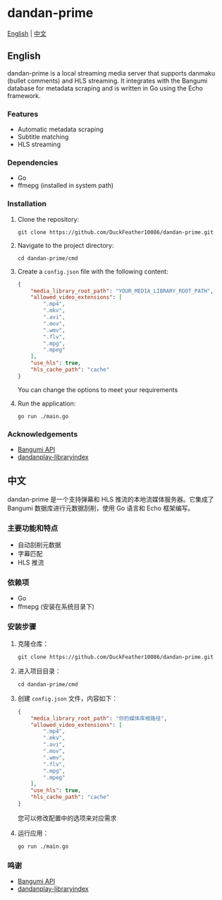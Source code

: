 # dandan-prime

[English](#english) | [中文](#中文)

## English

dandan-prime is a local streaming media server that supports danmaku (bullet comments) and HLS streaming. It integrates with the Bangumi database for metadata scraping and is written in Go using the Echo framework.

### Features

- Automatic metadata scraping
- Subtitle matching
- HLS streaming

### Dependencies

- Go
- ffmepg (installed in system path)

### Installation

1. Clone the repository:
   ```
   git clone https://github.com/DuckFeather10086/dandan-prime.git
   ```

2. Navigate to the project directory:
   ```
   cd dandan-prime/cmd
   ```

3. Create a `config.json` file with the following content:
   ```json
   {
       "media_library_root_path": "YOUR_MEDIA_LIBRARY_ROOT_PATH",
       "allowed_video_extensions": [
           ".mp4",
           ".mkv",
           ".avi",
           ".mov",
           ".wmv",
           ".flv",
           ".mpg",
           ".mpeg"
       ],
       "use_hls": true,
       "hls_cache_path": "cache"
   }
   ```
   You can change the options to meet your requirements

4. Run the application:
   ```
   go run ./main.go
   ```

### Acknowledgements

- [Bangumi API](https://github.com/bangumi/api/)
- [dandanplay-libraryindex](https://github.com/kaedei/dandanplay-libraryindex)

## 中文

dandan-prime 是一个支持弹幕和 HLS 推流的本地流媒体服务器。它集成了 Bangumi 数据库进行元数据刮削，使用 Go 语言和 Echo 框架编写。

### 主要功能和特点

- 自动刮削元数据
- 字幕匹配
- HLS 推流

### 依赖项

- Go
- ffmepg (安装在系统目录下)

### 安装步骤

1. 克隆仓库：
   ```
   git clone https://github.com/DuckFeather10086/dandan-prime.git
   ```

2. 进入项目目录：
   ```
   cd dandan-prime/cmd
   ```

3. 创建 `config.json` 文件，内容如下：
   ```json
   {
       "media_library_root_path": "你的媒体库根路径",
       "allowed_video_extensions": [
           ".mp4",
           ".mkv",
           ".avi",
           ".mov",
           ".wmv",
           ".flv",
           ".mpg",
           ".mpeg"
       ],
       "use_hls": true,
       "hls_cache_path": "cache"
   }
   ```
   您可以修改配置中的选项来对应需求

4. 运行应用：
   ```
   go run ./main.go
   ```

### 鸣谢

- [Bangumi API](https://github.com/bangumi/api/)
- [dandanplay-libraryindex](https://github.com/kaedei/dandanplay-libraryindex)